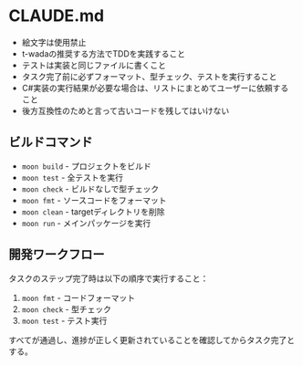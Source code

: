 # CLAUDE.md

- 絵文字は使用禁止
- t-wadaの推奨する方法でTDDを実践すること
- テストは実装と同じファイルに書くこと
- タスク完了前に必ずフォーマット、型チェック、テストを実行すること
- C#実装の実行結果が必要な場合は、リストにまとめてユーザーに依頼すること
- 後方互換性のためと言って古いコードを残してはいけない

## ビルドコマンド

- `moon build` - プロジェクトをビルド
- `moon test` - 全テストを実行
- `moon check` - ビルドなしで型チェック
- `moon fmt` - ソースコードをフォーマット
- `moon clean` - targetディレクトリを削除
- `moon run` - メインパッケージを実行

## 開発ワークフロー

タスクのステップ完了時は以下の順序で実行すること：

1. `moon fmt` - コードフォーマット
2. `moon check` - 型チェック
3. `moon test` - テスト実行

すべてが通過し、進捗が正しく更新されていることを確認してからタスク完了とする。
